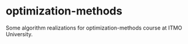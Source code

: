 # optimization-methods

Some algorithm realizations for optimization-methods course at ITMO University.
